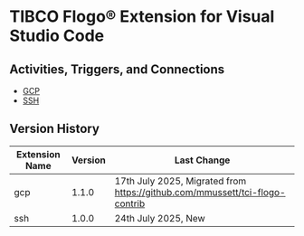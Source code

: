 # TIBCO Flogo® Extension for Visual Studio Code

## Activities, Triggers, and Connections

* [GCP](https://github.com/mmussett/extensions/blob/main/gcp/README.md)
* [SSH](https://github.com/mmussett/extensions/blob/main/SSH/README.md)

## Version History

| Extension Name | Version | Last Change |
|----------------|---------|-------------|
| gcp            | 1.1.0   | 17th July 2025, Migrated from https://github.com/mmussett/tci-flogo-contrib
| ssh            | 1.0.0   | 24th July 2025, New